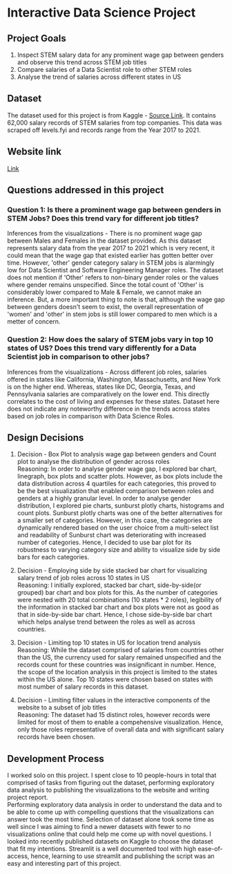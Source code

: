 # Interactive Data Science Project

## Project Goals
1. Inspect STEM salary data for any prominent wage gap between genders and observe this trend across STEM job titles<br />
3. Compare salaries of a Data Scientist role to other STEM roles<br />
4. Analyse the trend of salaries across different states in US<br />

## Dataset
The dataset used for this project is from Kaggle - [Source Link](https://www.kaggle.com/jackogozaly/data-science-and-stem-salaries). It contains 62,000 salary records of STEM salaries from top companies. This data was scraped off levels.fyi and records range from the Year 2017 to 2021.

## Website link
[Link](https://share.streamlit.io/idsf21/assignment-2-abhishreeshetty/main)

## Questions addressed in this project
### Question 1: Is there a prominent wage gap between genders in STEM Jobs? Does this trend vary for different job titles?
Inferences from the visualizations - There is no prominent wage gap between Males and Females in the dataset provided. As this dataset represents salary data from the year 2017 to 2021 which is very recent, it could mean that the wage gap that existed earlier has gotten better over time. However, 'other' gender category salary in STEM jobs is alarmingly low for Data Scientist and Software Engineering Manager roles. The dataset does not mention if 'Other' refers to non-binary gender roles or the values where gender remains unspecified. Since the total count of 'Other' is considerably lower compared to Male & Female, we cannot make an inference. But, a more important thing to note is that, although the wage gap between genders doesn't seem to exist, the overall representation of 'women' and 'other' in stem jobs is still lower compared to men which is a metter of concern. 

### Question 2: How does the salary of STEM jobs vary in top 10 states of US? Does this trend vary differently for a Data Scientist job in comparison to other jobs?
Inferences from the visualizations - Across different job roles, salaries offered in states like California, Washington, Massachusetts, and New York is on the higher end. Whereas, states like DC, Georgia, Texas, and Pennsylvania salaries are comparatively on the lower end. This directly correlates to the cost of living and expenses for these states. Dataset here does not indicate any noteworthy difference in the trends across states based on job roles in comparison with Data Science Roles. 

## Design Decisions
1. Decision - Box Plot to analysis wage gap between genders and Count plot to analyse the distribution of gender across roles<br />
Reasoning: In order to analyse gender wage gap, I explored bar chart, linegraph, box plots and scatter plots. However, as box plots include the data distribution across 4 quartiles for each categories, this proved to be the best visualization that enabled comparison between roles and genders at a highly granular level. 
In order to analyse gender distribution, I explored pie charts, sunburst plotly charts, histograms and count plots. Sunburst plotly charts was one of the better alternatives for a smaller set of categories. However, in this case, the categories are dynamically rendered based on the user choice from a multi-select list and readability of Sunburst chart was deteriorating with increased number of categories. Hence, I decided to use bar plot for its robustness to varying category size and ability to visualize side by side bars for each categories. 

2. Decision - Employing side by side stacked bar chart for visualizing salary trend of job roles across 10 states in US<br />
Reasoning: I initially explored, stacked bar chart, side-by-side(or grouped) bar chart and box plots for this. As the number of categories were nested with 20 total combinations (10 states * 2 roles), legibility of the information in stacked bar chart and box plots were not as good as that in side-by-side bar chart. Hence, I chose side-by-side bar chart which helps analyse trend between the roles as well as across countries. 

3. Decision - Limiting top 10 states in US for location trend analysis<br />
Reasoning: While the dataset comprised of salaries from countries other than the US, the currency used for salary remained unspecified and the records count for these countries was insignificant in number. Hence, the scope of the location analysis in this project is limited to the states within the US alone. Top 10 states were chosen based on states with most number of salary records in this dataset. 

3. Decision - Limiting filter values in the interactive components of the website to a subset of job titles<br />
Reasoning: The dataset had 15 distinct roles, however records were limited for most of them to enable a compehensive visualization. Hence, only those roles representative of overall data and with significant salary records have been chosen.

## Development Process
I worked solo on this project. I spent close to 10 people-hours in total that comprised of tasks from figuring out the dataset, performing exploratory data analysis to publishing the visualizations to the website and writing project report. <br />
Performing exploratory data analysis in order to understand the data and to be able to come up with compelling questions that the visualizations can answer took the most time. Selection of dataset alone took some time as well since I was aiming to find a newer datasets with fewer to no visualizations online that could help me come up with novel questions. I looked into recently published datasets on Kaggle to choose the dataset that fit my intentions. Streamlit is a well documented tool with high ease-of-access, hence, learning to use streamlit and publishing the script was an easy and interesting part of this project. 
